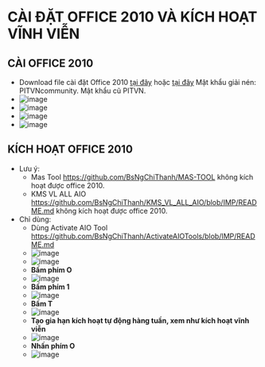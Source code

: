 # CÀI ĐẶT OFFICE 2010 VÀ KÍCH HOẠT VĨNH VIỄN #
## CÀI OFFICE 2010 ##
  - Download file cài đặt Office 2010 [tại đây](https://drive.google.com/file/d/10jL2IU_vr0QbkKrG51sk60KeD1XCgaY6/view) hoặc [tại đây](https://bsthanh-my.sharepoint.com/:u:/g/personal/0914678254_bsthanh_onmicrosoft_com/EWfgXXGKYxFMky8lWmy1W6wBakFvJItnxewlzpC5pCWudQ?e=sKK2Xf) Mật khẩu giải nén: PITVNcommunity. Mật khẩu cũ PITVN.
  - ![image](https://github.com/BsNgChiThanh/Cai-Office2010-va-kich-hoat/assets/82578024/47644385-3ada-4432-80d0-b3eed1eb24eb)
  - ![image](https://github.com/BsNgChiThanh/Cai-Office2010-va-kich-hoat/assets/82578024/8772133f-7470-46a9-b029-420c9ba108d8)
  - ![image](https://github.com/BsNgChiThanh/Cai-Office2010-va-kich-hoat/assets/82578024/ec0be0f5-0544-4a39-bb52-01a325352402)
  - ![image](https://github.com/BsNgChiThanh/Cai-Office2010-va-kich-hoat/assets/82578024/fe9b4cc0-ac9d-4106-9fcf-9c12bc3e3d61)

## KÍCH HOẠT OFFICE 2010 ##
- Lưu ý:
  - Mas Tool https://github.com/BsNgChiThanh/MAS-TOOL không kích hoạt được office 2010.
  - KMS VL ALL AIO https://github.com/BsNgChiThanh/KMS_VL_ALL_AIO/blob/IMP/README.md không kích hoạt được office 2010.
- Chỉ dùng: 
  - Dùng Activate AIO Tool https://github.com/BsNgChiThanh/ActivateAIOTools/blob/IMP/README.md
  - ![image](https://github.com/BsNgChiThanh/Cai-Office2010-va-kich-hoat/assets/82578024/c4d5a002-1d86-4672-94ae-62dc62f340fc)
  - ![image](https://github.com/BsNgChiThanh/Cai-Office2010-va-kich-hoat/assets/82578024/7c8ba71b-50c4-4bb9-989c-bafc737821df)
  - **Bấm phím O**
  - ![image](https://github.com/BsNgChiThanh/Cai-Office2010-va-kich-hoat/assets/82578024/f2c9c8f8-dde4-4bdf-ae17-fc6e8c8d0058)
  - **Bấm phím 1**
  - ![image](https://github.com/BsNgChiThanh/Cai-Office2010-va-kich-hoat/assets/82578024/29023037-eb7f-42b7-af52-5d5247f60dc3)
  - **Bấm T**
  - ![image](https://github.com/BsNgChiThanh/Cai-Office2010-va-kich-hoat/assets/82578024/8be4cab5-3a8f-4bba-bdf4-153cfc60bb68)
  - **Tạo gia hạn kích hoạt tự động hàng tuần, xem như kích hoạt vĩnh viễn**
  - ![image](https://github.com/BsNgChiThanh/Cai-Office2010-va-kich-hoat/assets/82578024/2c671322-6e70-4862-9b9f-f624fa6668eb)
  - **Nhấn phím O**
  - ![image](https://github.com/BsNgChiThanh/Cai-Office2010-va-kich-hoat/assets/82578024/cbdc9c88-9f81-4b9c-850d-7ce5e34d83ac)












